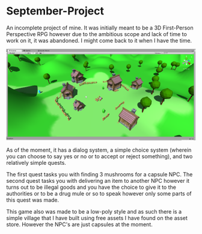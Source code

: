# September-Project

An incomplete project of mine. It was initially meant to be a 3D First-Person Perspective RPG however due to the ambitious scope and lack of time to work on it, it was abandoned. I might come back to it when I have the time.

![Game Pic 01](Images/game_pic_01.png)

As of the moment, it has a dialog system, a simple choice system (wherein you can choose to say yes or no or to accept or reject something), and two relatively simple quests.

The first quest tasks you with finding 3 mushrooms for a capsule NPC.
The second quest tasks you with delivering an item to another NPC however it turns out to be illegal goods and you have the choice to give it to the authorities or to be a drug mule or so to speak however only some parts of this quest was made.

This game also was made to be a low-poly style and as such there is a simple village that I have built using free assets I have found on the asset store. However the NPC's are just capsules at the moment.
